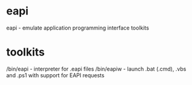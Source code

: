 # eapi
eapi - emulate application programming interface toolkits

# toolkits
/bin/eapi  - interpreter for .eapi files
/bin/eapiw - launch .bat (.cmd), .vbs and .ps1 with support for EAPI requests
